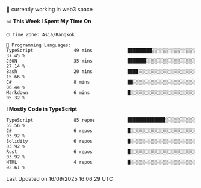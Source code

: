 🔭 currently working in web3 space

<!--START_SECTION:waka-->
📊 **This Week I Spent My Time On** 

```text
🕑︎ Time Zone: Asia/Bangkok

💬 Programming Languages: 
TypeScript               49 mins             █████████░░░░░░░░░░░░░░░░   37.45 % 
JSON                     35 mins             ███████░░░░░░░░░░░░░░░░░░   27.14 % 
Bash                     20 mins             ████░░░░░░░░░░░░░░░░░░░░░   15.66 % 
C#                       8 mins              ██░░░░░░░░░░░░░░░░░░░░░░░   06.44 % 
Markdown                 6 mins              █░░░░░░░░░░░░░░░░░░░░░░░░   05.32 % 
```

**I Mostly Code in TypeScript** 

```text
TypeScript               85 repos            ██████████████░░░░░░░░░░░   55.56 % 
C#                       6 repos             █░░░░░░░░░░░░░░░░░░░░░░░░   03.92 % 
Solidity                 6 repos             █░░░░░░░░░░░░░░░░░░░░░░░░   03.92 % 
Rust                     6 repos             █░░░░░░░░░░░░░░░░░░░░░░░░   03.92 % 
HTML                     4 repos             █░░░░░░░░░░░░░░░░░░░░░░░░   02.61 % 
```




 Last Updated on 16/09/2025 16:06:29 UTC
<!--END_SECTION:waka-->
